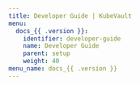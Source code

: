 ```yaml
---
title: Developer Guide | KubeVault
menu:
  docs_{{ .version }}:
    identifier: developer-guide
    name: Developer Guide
    parent: setup
    weight: 40
menu_name: docs_{{ .version }}
---
```

